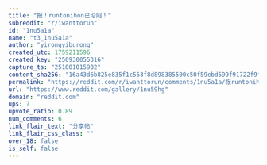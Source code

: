 ```yaml
---
title: "报！runtonihon已沦陷！"
subreddit: "r/iwanttorun"
id: "1nu5a1a"
name: "t3_1nu5a1a"
author: "yirongyiburong"
created_utc: 1759211596
created_key: "250930055316"
capture_ts: "251001015902"
content_sha256: "16a43d6b825e835f1c553f8d898385500c50f59ebd599f91722f9f5589b2b56a"
permalink: "https://reddit.com/r/iwanttorun/comments/1nu5a1a/报runtonihon已沦陷/"
url: "https://www.reddit.com/gallery/1nu59hg"
domain: "reddit.com"
ups: 7
upvote_ratio: 0.89
num_comments: 6
link_flair_text: "分享帖"
link_flair_css_class: ""
over_18: false
is_self: false
---
```



